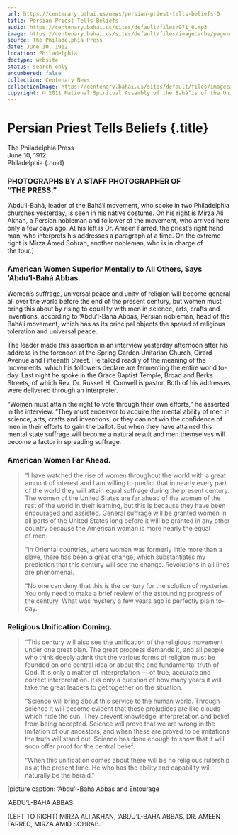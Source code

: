 ```yaml
---
url: https://centenary.bahai.us/news/persian-priest-tells-beliefs-0
title: Persian Priest Tells Beliefs
audio: https://centenary.bahai.us/sites/default/files/971_0.mp3
image: https://centenary.bahai.us/sites/default/files/imagecache/page-main-image/images/press_clippings/06-10-1912%2CPhiladelphia%20Press%2CPersian%20Priest%20Tells%20Beliefs.png
source: The Philadelphia Press
date: June 10, 1912
location: Philadelphia
doctype: website
status: search-only
encumbered: false
collection: Centenary News
collectionImage: https://centenary.bahai.us/sites/default/files/imagecache/theme-image/main_image/abdulbaha-overview-small_0.jpg
copyright: © 2011 National Spiritual Assembly of the Bahá’ís of the United States
---
```



# Persian Priest Tells Beliefs {.title}

The Philadelphia Press  
June 10, 1912  
Philadelphia
{.noid}  



### PHOTOGRAPHS BY A STAFF PHOTOGRAPHER OF “THE PRESS.”

‘Abdu’l-Bahá, leader of the Bahá’í movement, who spoke in two Philadelphia churches yesterday, is seen in his native costume. On his right is Mirza Ali Akhan, a Persian nobleman and follower of the movement, who arrived here only a few days ago. At his left is Dr. Ameen Farred, the priest’s right hand man, who interprets his addresses a paragraph at a time. On the extreme right is Mirza Amed Sohrab, another nobleman, who is in charge of the tour.\]

### American Women Superior Mentally to All Others, Says ‘Abdu’l-Bahá Abbas.

Women’s suffrage, universal peace and unity of religion will become general all over the world before the end of the present century, but women must bring this about by rising to equality with men in science, arts, crafts and inventions, according to ‘Abdu’l-Bahá Abbas, Persian nobleman, head of the Bahá’í movement, which has as its principal objects the spread of religious toleration and universal peace.

The leader made this assertion in an interview yesterday afternoon after his address in the forenoon at the Spring Garden Unitarian Church, Girard Avenue and Fifteenth Street. He talked readily of the meaning of the movements, which his followers declare are fermenting the entire world to-day. Last night he spoke in the Grace Baptist Temple, Broad and Berks Streets, of which Rev. Dr. Russell H. Conwell is pastor. Both of his addresses were delivered through an interpreter.

“Women must attain the right to vote through their own efforts,” he asserted in the interview. “They must endeavor to acquire the mental ability of men in science, arts, crafts and inventions, or they can not win the confidence of men in their efforts to gain the ballot. But when they have attained this mental state suffrage will become a natural result and men themselves will become a factor in spreading suffrage.

### American Women Far Ahead.

> “I have watched the rise of women throughout the world with a great amount of interest and I am willing to predict that in nearly every part of the world they will attain equal suffrage during the present century. The women of the United States are far ahead of the women of the rest of the world in their learning, but this is because they have been encouraged and assisted. General suffrage will be granted women in all parts of the United States long before it will be granted in any other country because the American woman is more nearly the equal of men.
> 
> “In Oriental countries, where woman was formerly little more than a slave, there has been a great change, which substantiates my prediction that this century will see the change. Revolutions in all lines are phenomenal.
> 
> “No one can deny that this is the century for the solution of mysteries. You only need to make a brief review of the astounding progress of the century. What was mystery a few years ago is perfectly plain to-day.

### Religious Unification Coming.

> “This century will also see the unification of the religious movement under one great plan. The great progress demands it, and all people who think deeply admit that the various forms of religion must be founded on one central idea or about the one fundamental truth of God. It is only a matter of interpretation — of true, accurate and correct interpretation. It is only a question of how many years it will take the great leaders to get together on the situation.
> 
> “Science will bring about this service to the human world. Through science it will become evident that these prejudices are like clouds which hide the sun. They prevent knowledge, interpretation and belief from being accepted. Science will prove that we are wrong in the imitation of our ancestors, and when these are proved to be imitations the truth will stand out. Science has done enough to show that it will soon offer proof for the central belief.
> 
> “When this unification comes about there will be no religious rulership as at the present time. He who has the ability and capability will naturally be the herald.”

\[picture caption: ‘Abdu’l-Bahá Abbas and Entourage

‘ABDU’L-BAHA ABBAS

(LEFT TO RIGHT) MIRZA ALI AKHAN, ‘ABDU’L-BAHA ABBAS, DR. AMEEN FARRED, MIRZA AMID SOHRAB.
